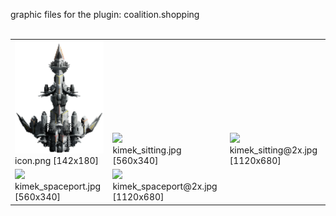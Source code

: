 graphic files for the plugin: coalition.shopping<br>
<br>
<table>
	<tr valign="bottom">
		<td><img src="https://raw.githubusercontent.com/zuckung/endless-sky-plugins/refs/heads/main/myplugins/coalition.shopping/icon.png" width="142" height="180"><br>
		icon.png [142x180]</td>
		<td><img src="https://raw.githubusercontent.com/zuckung/endless-sky-plugins/refs/heads/main/myplugins/coalition.shopping/images/scene/kimek_sitting.jpg" width="200"><br>
		kimek_sitting.jpg [560x340]</td>
		<td><img src="https://raw.githubusercontent.com/zuckung/endless-sky-plugins/refs/heads/main/myplugins/coalition.shopping/images/scene/kimek_sitting@2x.jpg" width="200"><br>
		kimek_sitting@2x.jpg [1120x680]</td>
	</tr>
	<tr valign="bottom">
		<td><img src="https://raw.githubusercontent.com/zuckung/endless-sky-plugins/refs/heads/main/myplugins/coalition.shopping/images/scene/kimek_spaceport.jpg" width="200"><br>
		kimek_spaceport.jpg [560x340]</td>
		<td><img src="https://raw.githubusercontent.com/zuckung/endless-sky-plugins/refs/heads/main/myplugins/coalition.shopping/images/scene/kimek_spaceport@2x.jpg" width="200"><br>
		kimek_spaceport@2x.jpg [1120x680]</td>
		<td></td>
	</tr>
</table>
